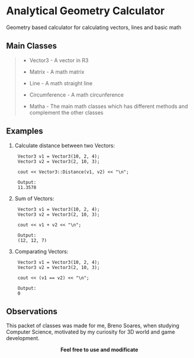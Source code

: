 # Analytical Geometry Calculator

Geometry based calculator for calculating vectors, lines and basic math

## Main Classes

> - Vector3 - A vector in R3  
>
> - Matrix - A math matrix
>
> - Line - A math straight line
>
> - Circumference - A math circunference
>
> - Matha - The main math classes which has different methods and complement the other classes

## Examples

1. Calculate distance between two Vectors:

        Vector3 v1 = Vector3(10, 2, 4);
        Vector3 v2 = Vector3(2, 10, 3);
        
        cout << Vector3::Distance(v1, v2) << "\n";
        
        Output:
        11.3578

2. Sum of Vectors:

        Vector3 v1 = Vector3(10, 2, 4);
        Vector3 v2 = Vector3(2, 10, 3);

        cout << v1 + v2 << "\n";

        Output:
        (12, 12, 7)

3. Comparating Vectors:

        Vector3 v1 = Vector3(10, 2, 4);
        Vector3 v2 = Vector3(2, 10, 3);

        cout << (v1 == v2) << "\n";

        Output:
        0

## Observations
This packet of classes was made for me, Breno Soares, when studying Computer Science, motivated by my curiosity for 3D world and game development.  
<center><strong>Feel free to use and modificate</strong></center> 
